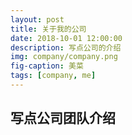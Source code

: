 ```yaml
---
layout: post
title: 关于我的公司
date: 2018-10-01 12:00:00
description: 写点公司的介绍
img: company/company.png
fig-caption: 美菜
tags: [company, me]
---
```


## 写点公司团队介绍